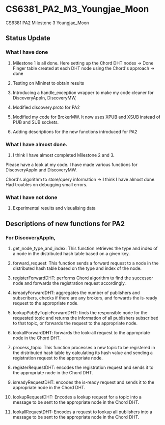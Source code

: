 # CS6381_PA2_M3_Youngjae_Moon
CS6381 PA2 Milestone 3 Youngjae_Moon

## Status Update

### What I have done
1. Milestone 1 is all done. 
Here setting up the Chord DHT nodes -> Done
Finger table created at each DHT node using the Chord's approach -> done

2. Testing on Mininet to obtain results

3. Introducing a handle_exception wrapper to make my code cleaner for DiscoveryAppln, DiscoveryMW, 

4. Modified discovery.proto for PA2

5. Modified my code for BrokerMW. It now uses XPUB and XSUB instead of PUB and SUB sockets.

6. Adding descriptions for the new functions introduced for PA2

### What I have almost done.
1. I think I have almost completed Milestone 2 and 3. 

Please have a look at my code. I have made various functions for DiscoveryAppln and DiscoveryMW.

Chord's algorithm to store/query information -> I think I have almost done. Had troubles on debugging small errors.

### What I have not done
1. Experimental results and visualising data

## Descriptions of new functions for PA2

### For DiscoveryAppln,

1. get_node_type_and_index: This function retrieves the type and index of a node in the distributed hash table based 
    on a given key.
    
2. forward_request: This function sends a forward request to a node in the distributed hash table based on the type 
    and index of the node.
   
3. registerForwardDHT: performs Chord algorithm to find the successor node and forwards the registration request accordingly.
    
4. isreadyForwardDHT: aggregates the number of publishers and subscribers, checks if there are any brokers, 
    and forwards the is-ready request to the appropriate node.
    
5. lookupPubByTopicForwardDHT: finds the responsible node for the requested topic and returns the information of 
    all publishers subscribed to that topic, or forwards the request to the appropriate node.

6. lookallForwardDHT: forwards the look-all request to the appropriate node in the Chord DHT.

7. process_topic: This function processes a new topic to be registered in the distributed hash table by 
    calculating its hash value and sending a registration request to the appropriate node.

8. registerRequestDHT: encodes the registration request and sends it to the appropriate node in the Chord DHT.

9. isreadyRequestDHT: encodes the is-ready request and sends it to the appropriate node in the Chord DHT.

10. lookupRequestDHT: Encodes a lookup request for a topic into a message to be sent to the appropriate node in 
    the Chord DHT.

11. lookallRequestDHT: Encodes a request to lookup all publishers into a message to be sent to the appropriate node 
    in the Chord DHT.
